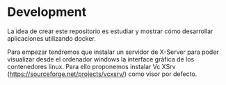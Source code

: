 # Development

La idea de crear este repositorio es estudiar y mostrar cómo desarrollar aplicaciones utilizando docker.

Para empezar tendremos que instalar un servidor de X-Server para poder visualizar desde el ordenador windows la interface gràfica de los contenedores linux. Para ello proponemos instalar Vc XSrv (https://sourceforge.net/projects/vcxsrv/) como visor por defecto.
